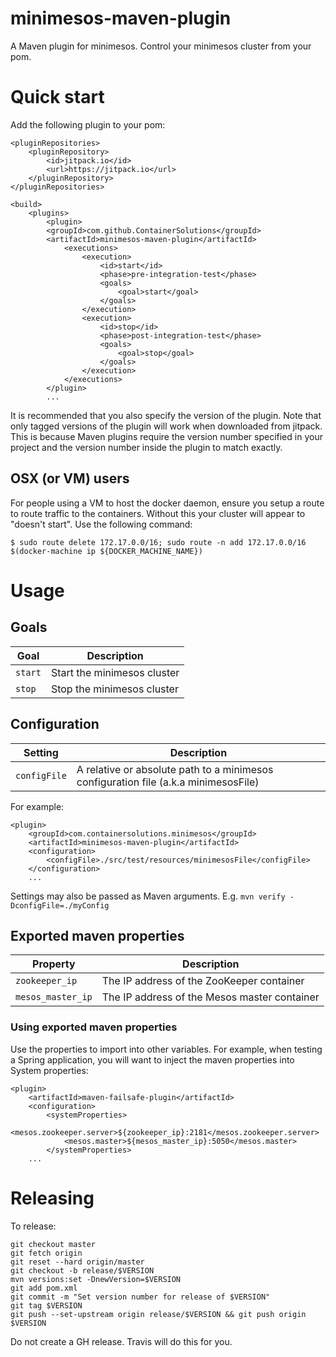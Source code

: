 # minimesos-maven-plugin
A Maven plugin for minimesos. Control your minimesos cluster from your pom.

# Quick start
Add the following plugin to your pom:

```
<pluginRepositories>
    <pluginRepository>
        <id>jitpack.io</id>
        <url>https://jitpack.io</url>
    </pluginRepository>
</pluginRepositories>

<build>
    <plugins>
        <plugin>
        <groupId>com.github.ContainerSolutions</groupId>
        <artifactId>minimesos-maven-plugin</artifactId>
            <executions>
                <execution>
                    <id>start</id>
                    <phase>pre-integration-test</phase>
                    <goals>
                        <goal>start</goal>
                    </goals>
                </execution>
                <execution>
                    <id>stop</id>
                    <phase>post-integration-test</phase>
                    <goals>
                        <goal>stop</goal>
                    </goals>
                </execution>
            </executions>
        </plugin>
        ...
```

It is recommended that you also specify the version of the plugin. Note that only tagged versions of the plugin will work when downloaded from jitpack. This is because Maven plugins require the version number specified in your project and the version number inside the plugin to match exactly.

## OSX (or VM) users
For people using a VM to host the docker daemon, ensure you setup a route to route traffic to the containers. Without this your cluster will appear to "doesn't start". Use the following command:
```
$ sudo route delete 172.17.0.0/16; sudo route -n add 172.17.0.0/16 $(docker-machine ip ${DOCKER_MACHINE_NAME})
```

# Usage
## Goals
Goal    | Description
---     | ---
`start` | Start the minimesos cluster
`stop`  | Stop the minimesos cluster

## Configuration
Setting         | Description
---             | ---
`configFile`    | A relative or absolute path to a minimesos configuration file (a.k.a minimesosFile)

For example:
```
<plugin>
    <groupId>com.containersolutions.minimesos</groupId>
    <artifactId>minimesos-maven-plugin</artifactId>
    <configuration>
        <configFile>./src/test/resources/minimesosFile</configFile>
    </configuration>
    ...
```

Settings may also be passed as Maven arguments. E.g. `mvn verify -DconfigFile=./myConfig`

## Exported maven properties
Property            | Description
---                 | ---
`zookeeper_ip`      | The IP address of the ZooKeeper container
`mesos_master_ip`   | The IP address of the Mesos master container

### Using exported maven properties
Use the properties to import into other variables. For example, when testing a Spring application, you will want to inject the maven properties into System properties:

```
<plugin>
    <artifactId>maven-failsafe-plugin</artifactId>
    <configuration>
        <systemProperties>
            <mesos.zookeeper.server>${zookeeper_ip}:2181</mesos.zookeeper.server>
            <mesos.master>${mesos_master_ip}:5050</mesos.master>
        </systemProperties>
    ...
```

# Releasing
To release:
```
git checkout master
git fetch origin
git reset --hard origin/master
git checkout -b release/$VERSION
mvn versions:set -DnewVersion=$VERSION
git add pom.xml
git commit -m "Set version number for release of $VERSION"
git tag $VERSION
git push --set-upstream origin release/$VERSION && git push origin $VERSION
```
Do not create a GH release. Travis will do this for you.
